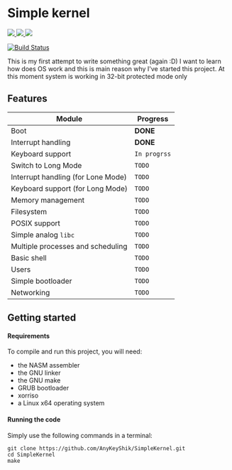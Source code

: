 # Simple kernel

<a href="https://github.com/AnyKeyShik/SimpleKernel/blob/master/LICENSE">
<img src ="https://img.shields.io/github/license/AnyKeyShik/SimpleKernel.svg" />
</a>
<a href="https://github.com/AnyKeyShik/SimpleKernel/stargazers">
<img src ="https://img.shields.io/github/stars/AnyKeyShik/SimpleKernel.svg" />
</a>
<a href="https://github.com/AnyKeyShik/SimpleKernel/network">
<img src ="https://img.shields.io/github/forks/AnyKeyShik/SimpleKernel.svg" />
</a>

[![Build Status](https://travis-ci.com/AnyKeyShik/SimpleKernel.svg?branch=master)](https://app.travis-ci.com/github/AnyKeyShik/SimpleKernel)

This is my first attempt to write something great (again :D)
I want to learn how does OS work and this is main reason why I've started this project. At this moment system is working
in 32-bit protected mode only

## Features

| Module                             | Progress      |
|------------------------------------|---------------|
| Boot                               | **DONE**      |
| Interrupt handling                 | **DONE**      |
| Keyboard support                   | `In progrss`  |
| Switch to Long Mode                | `TODO`        |
| Interrupt handling (for Lone Mode) | `TODO`        |
| Keyboard support (for Long Mode)   | `TODO`        |
| Memory management                  | `TODO`        |
| Filesystem                         | `TODO`        |
| POSIX support                      | `TODO`        |
| Simple analog `libc`               | `TODO`        |
| Multiple processes and scheduling  | `TODO`        |
| Basic shell                        | `TODO`        |
| Users                              | `TODO`        |
| Simple bootloader                  | `TODO`        |
| Networking                         | `TODO`        |

## Getting started

#### Requirements

To compile and run this project, you will need:

* the NASM assembler
* the GNU linker
* the GNU make
* GRUB bootloader
* xorriso
* a Linux x64 operating system

#### Running the code

Simply use the following commands in a terminal:

```
git clone https://github.com/AnyKeyShik/SimpleKernel.git
cd SimpleKernel
make
```
